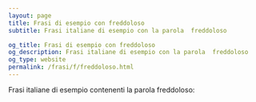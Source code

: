 ```yaml
---
layout: page
title: Frasi di esempio con freddoloso 
subtitle: Frasi italiane di esempio con la parola  freddoloso

og_title: Frasi di esempio con freddoloso 
og_description: Frasi italiane di esempio con la parola  freddoloso
og_type: website
permalink: /frasi/f/freddoloso.html
---
```


Frasi italiane di esempio contenenti la parola freddoloso:


